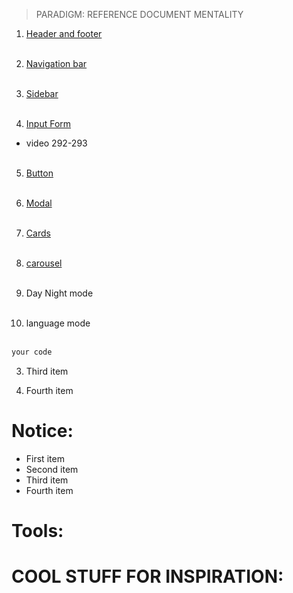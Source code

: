 > PARADIGM: REFERENCE DOCUMENT MENTALITY

1. [Header and footer](https://www.github.com "CSS Mdn")
   <br>
   <br>

2. [Navigation bar](https://www.github.com "CSS Mdn")
   <br>
   <br>

3. [Sidebar](https://www.github.com "CSS Mdn")
   <br>
   <br>

4. [Input Form](https://www.github.com "CSS Mdn")

- video 292-293
  <br>
  <br>

5. [Button](https://www.github.com "CSS Mdn")
   <br>
   <br>

6. [Modal](https://www.github.com "CSS Mdn")
   <br>
   <br>

7. [Cards](https://www.github.com "CSS Mdn")
   <br>
   <br>

8. [carousel](https://www.github.com "CSS Mdn")
   <br>
   <br>

9. Day Night mode
   <br>
   <br>

10. language mode
    <br>
    <br>

```Javascript
your code
```

3. Third item

4. Fourth item

# Notice:

- First item
- Second item
- Third item
- Fourth item

# Tools:

# COOL STUFF FOR INSPIRATION:
